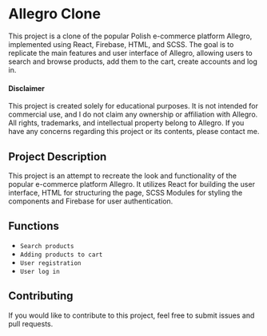 # Allegro Clone

This project is a clone of the popular Polish e-commerce platform Allegro, implemented using React, Firebase, HTML, and SCSS. The goal is to replicate the main features and user interface of Allegro, allowing users to search and browse products, add them to the cart, create accounts and log in.

#### Disclaimer

This project is created solely for educational purposes. It is not intended for commercial use, and I do not claim any ownership or affiliation with Allegro. All rights, trademarks, and intellectual property belong to Allegro. If you have any concerns regarding this project or its contents, please contact me.

## Project Description

This project is an attempt to recreate the look and functionality of the popular e-commerce platform Allegro. It utilizes React for building the user interface, HTML for structuring the page, SCSS Modules for styling the components and Firebase for user authentication.

## Functions
- `Search products`
- `Adding products to cart`
- `User registration`
- `User log in`

## Contributing

If you would like to contribute to this project, feel free to submit issues and pull requests.
